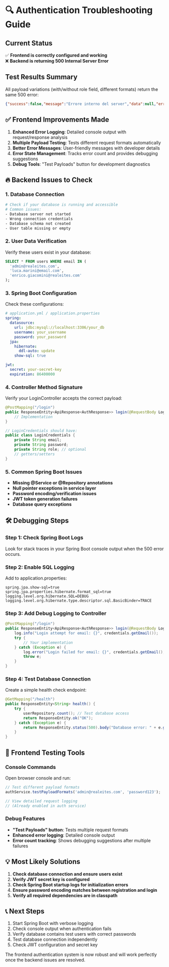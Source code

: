 # 🔍 Authentication Troubleshooting Guide

## Current Status
✅ **Frontend is correctly configured and working**  
❌ **Backend is returning 500 Internal Server Error**

## Test Results Summary
All payload variations (with/without role field, different formats) return the same 500 error:
```json
{"success":false,"message":"Errore interno del server","data":null,"errorCode":"INTERNAL_ERROR"}
```

## ✅ Frontend Improvements Made
1. **Enhanced Error Logging**: Detailed console output with request/response analysis
2. **Multiple Payload Testing**: Tests different request formats automatically
3. **Better Error Messages**: User-friendly messages with developer details
4. **Error State Management**: Tracks error count and provides debugging suggestions
5. **Debug Tools**: "Test Payloads" button for development diagnostics

## 🔥 Backend Issues to Check

### 1. Database Connection
```bash
# Check if your database is running and accessible
# Common issues:
- Database server not started
- Wrong connection credentials
- Database schema not created
- User table missing or empty
```

### 2. User Data Verification
Verify these users exist in your database:
```sql
SELECT * FROM users WHERE email IN (
  'admin@realeites.com',
  'luca.marini@email.com', 
  'enrico.giacomini@realeites.com'
);
```

### 3. Spring Boot Configuration
Check these configurations:
```yaml
# application.yml / application.properties
spring:
  datasource:
    url: jdbc:mysql://localhost:3306/your_db
    username: your_username
    password: your_password
  jpa:
    hibernate:
      ddl-auto: update
    show-sql: true

jwt:
  secret: your-secret-key
  expiration: 86400000
```

### 4. Controller Method Signature
Verify your LoginController accepts the correct payload:
```java
@PostMapping("/login")
public ResponseEntity<ApiResponse<AuthResponse>> login(@RequestBody LoginCredentials credentials) {
    // Implementation
}

// LoginCredentials should have:
public class LoginCredentials {
    private String email;
    private String password;
    private String role; // optional
    // getters/setters
}
```

### 5. Common Spring Boot Issues
- **Missing @Service or @Repository annotations**
- **Null pointer exceptions in service layer**
- **Password encoding/verification issues**
- **JWT token generation failures**
- **Database query exceptions**

## 🛠️ Debugging Steps

### Step 1: Check Spring Boot Logs
Look for stack traces in your Spring Boot console output when the 500 error occurs.

### Step 2: Enable SQL Logging
Add to application.properties:
```properties
spring.jpa.show-sql=true
spring.jpa.properties.hibernate.format_sql=true
logging.level.org.hibernate.SQL=DEBUG
logging.level.org.hibernate.type.descriptor.sql.BasicBinder=TRACE
```

### Step 3: Add Debug Logging to Controller
```java
@PostMapping("/login")
public ResponseEntity<ApiResponse<AuthResponse>> login(@RequestBody LoginCredentials credentials) {
    log.info("Login attempt for email: {}", credentials.getEmail());
    try {
        // Your implementation
    } catch (Exception e) {
        log.error("Login failed for email: {}", credentials.getEmail(), e);
        throw e;
    }
}
```

### Step 4: Test Database Connection
Create a simple health check endpoint:
```java
@GetMapping("/health")
public ResponseEntity<String> health() {
    try {
        userRepository.count(); // Test database access
        return ResponseEntity.ok("OK");
    } catch (Exception e) {
        return ResponseEntity.status(500).body("Database error: " + e.getMessage());
    }
}
```

## 🧪 Frontend Testing Tools

### Console Commands
Open browser console and run:
```javascript
// Test different payload formats
authService.testPayloadFormats('admin@realeites.com', 'password123');

// View detailed request logging
// (Already enabled in auth service)
```

### Debug Features
- **"Test Payloads" button**: Tests multiple request formats
- **Enhanced error logging**: Detailed console output
- **Error count tracking**: Shows debugging suggestions after multiple failures

## 💡 Most Likely Solutions

1. **Check database connection and ensure users exist**
2. **Verify JWT secret key is configured**
3. **Check Spring Boot startup logs for initialization errors**
4. **Ensure password encoding matches between registration and login**
5. **Verify all required dependencies are in classpath**

## 📞 Next Steps
1. Start Spring Boot with verbose logging
2. Check console output when authentication fails
3. Verify database contains test users with correct passwords
4. Test database connection independently
5. Check JWT configuration and secret key

The frontend authentication system is now robust and will work perfectly once the backend issues are resolved.